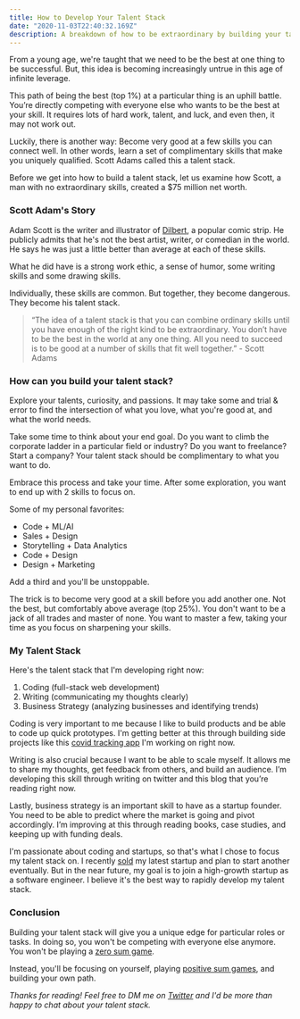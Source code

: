 ```yaml
---
title: How to Develop Your Talent Stack
date: "2020-11-03T22:40:32.169Z"
description: A breakdown of how to be extraordinary by building your talent stack.
---
```


From a young age, we're taught that we need to be the best at one thing to be successful. But, this idea is becoming increasingly untrue in this age of infinite leverage.

This path of being the best (top 1%) at a particular thing is an uphill battle. You’re directly competing with everyone else who wants to be the best at your skill. It requires lots of hard work, talent, and luck, and even then, it may not work out.

Luckily, there is another way: Become very good at a few skills you can connect well. In other words, learn a set of complimentary skills that make you uniquely qualified. Scott Adams called this a talent stack.

Before we get into how to build a talent stack, let us examine how Scott, a man with no extraordinary skills, created a \$75 million net worth.

### Scott Adam's Story

<!-- Add more about Adam -->

Adam Scott is the writer and illustrator of [Dilbert](https://dilbert.com/), a popular comic strip. He publicly admits that he's not the best artist, writer, or comedian in the world. He says he was just a little better than average at each of these skills.

What he did have is a strong work ethic, a sense of humor, some writing skills and some drawing skills.

Individually, these skills are common. But together, they become dangerous. They become his talent stack.

> “The idea of a talent stack is that you can combine ordinary skills until you have enough of the right kind to be extraordinary. You don’t have to be the best in the world at any one thing. All you need to succeed is to be good at a number of skills that fit well together.” - Scott Adams

### How can you build your talent stack?

Explore your talents, curiosity, and passions. It may take some and trial & error to find the intersection of what you love, what you're good at, and what the world needs.

Take some time to think about your end goal. Do you want to climb the corporate ladder in a particular field or industry? Do you want to freelance? Start a company? Your talent stack should be complimentary to what you want to do.

Embrace this process and take your time. After some exploration, you want to end up with 2 skills to focus on.

Some of my personal favorites:

- Code + ML/AI
- Sales + Design
- Storytelling + Data Analytics
- Code + Design
- Design + Marketing

Add a third and you'll be unstoppable.

The trick is to become very good at a skill before you add another one. Not the best, but comfortably above average (top 25%). You don't want to be a jack of all trades and master of none. You want to master a few, taking your time as you focus on sharpening your skills.

### My Talent Stack

Here's the talent stack that I'm developing right now:

1. Coding (full-stack web development)
2. Writing (communicating my thoughts clearly)
3. Business Strategy (analyzing businesses and identifying trends)

Coding is very important to me because I like to build products and be able to code up quick prototypes. I'm getting better at this through building side projects like this [covid tracking app](https://uscovidtracker.org/) I'm working on right now.

Writing is also crucial because I want to be able to scale myself. It allows me to share my thoughts, get feedback from others, and build an audience. I’m developing this skill through writing on twitter and this blog that you’re reading right now.

Lastly, business strategy is an important skill to have as a startup founder. You need to be able to predict where the market is going and pivot accordingly. I’m improving at this through reading books, case studies, and keeping up with funding deals.

I'm passionate about coding and startups, so that's what I chose to focus my talent stack on. I recently [sold](https://www.elmghari.com/startup-journey/) my latest startup and plan to start another eventually. But in the near future, my goal is to join a high-growth startup as a software engineer. I believe it's the best way to rapidly develop my talent stack.

### Conclusion

Building your talent stack will give you a unique edge for particular roles or tasks. In doing so, you won't be competing with everyone else anymore. You won't be playing a [zero sum game](https://www.thestreet.com/politics/what-is-a-zero-sum-game-14818535).

Instead, you'll be focusing on yourself, playing [positive sum games](https://twitter.com/naval/status/1182828053346607106), and building your own path.

_Thanks for reading! Feel free to DM me on [Twitter](https://twitter.com/Nutlope) and I'd be more than happy to chat about your talent stack._

<!-- You may argue that developing a talent stack in certain industries, like sports, is not useful. Where is the value in being moderately good at three different sports?

That's not neccisarily true. While there might not be value in specializing in different sports, there's value in being a good basketball player + storyteller. You could start a YouTube channel where you break down NBA player's history and tell their story. You could become a commentator. With basketball + writing, you could become a sports columnist. The possibilities are endless. And it's a hell of a lot easier to be in the top 25% of the game of basketball and the art of writing, then being in the top 1% of all basketball players.

You aren't competing with everyone else anymore. You're building your own path. Your fresh path.

Peter Thiel says, "Competing is for losers". -->
